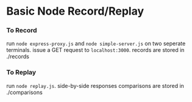 # Basic Node Record/Replay
### To Record
run `node express-proxy.js` and `node simple-server.js` on two seperate terminals.
issue a GET request to `localhost:3000`.
records are stored in ./records
### To Replay
run `node replay.js`.
side-by-side responses comparisons are stored in ./comparisons

